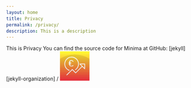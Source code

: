 ```yaml
---
layout: home
title: Privacy  
permalink: /privacy/
description: This is a description
---
```


This is Privacy
You can find the source code for Minima at GitHub:
[jekyll][jekyll-organization] /
![image tooltip here](/assets/icon80.png)

